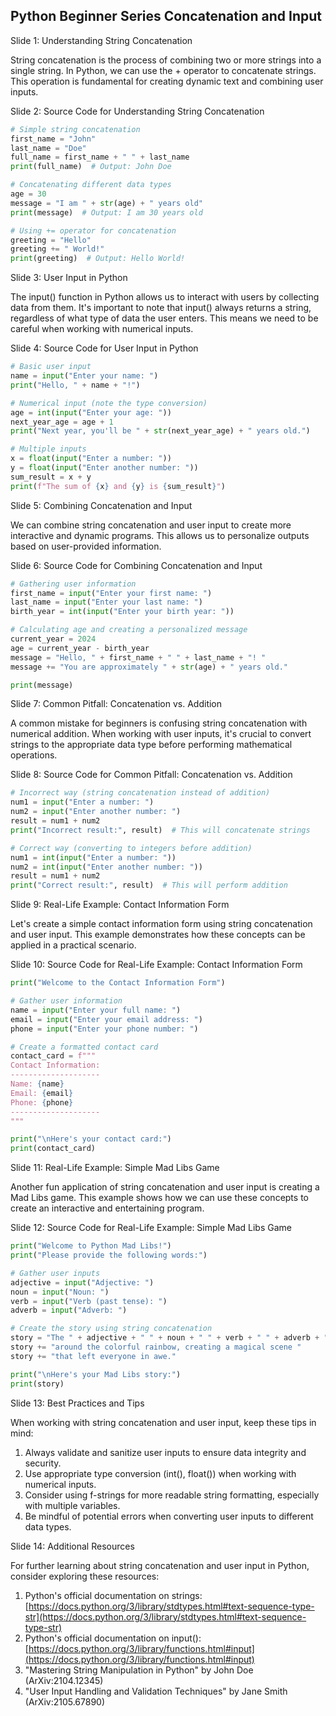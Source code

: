 ## Python Beginner Series Concatenation and Input
Slide 1: Understanding String Concatenation

String concatenation is the process of combining two or more strings into a single string. In Python, we can use the + operator to concatenate strings. This operation is fundamental for creating dynamic text and combining user inputs.

Slide 2: Source Code for Understanding String Concatenation

```python
# Simple string concatenation
first_name = "John"
last_name = "Doe"
full_name = first_name + " " + last_name
print(full_name)  # Output: John Doe

# Concatenating different data types
age = 30
message = "I am " + str(age) + " years old"
print(message)  # Output: I am 30 years old

# Using += operator for concatenation
greeting = "Hello"
greeting += " World!"
print(greeting)  # Output: Hello World!
```

Slide 3: User Input in Python

The input() function in Python allows us to interact with users by collecting data from them. It's important to note that input() always returns a string, regardless of what type of data the user enters. This means we need to be careful when working with numerical inputs.

Slide 4: Source Code for User Input in Python

```python
# Basic user input
name = input("Enter your name: ")
print("Hello, " + name + "!")

# Numerical input (note the type conversion)
age = int(input("Enter your age: "))
next_year_age = age + 1
print("Next year, you'll be " + str(next_year_age) + " years old.")

# Multiple inputs
x = float(input("Enter a number: "))
y = float(input("Enter another number: "))
sum_result = x + y
print(f"The sum of {x} and {y} is {sum_result}")
```

Slide 5: Combining Concatenation and Input

We can combine string concatenation and user input to create more interactive and dynamic programs. This allows us to personalize outputs based on user-provided information.

Slide 6: Source Code for Combining Concatenation and Input

```python
# Gathering user information
first_name = input("Enter your first name: ")
last_name = input("Enter your last name: ")
birth_year = int(input("Enter your birth year: "))

# Calculating age and creating a personalized message
current_year = 2024
age = current_year - birth_year
message = "Hello, " + first_name + " " + last_name + "! "
message += "You are approximately " + str(age) + " years old."

print(message)
```

Slide 7: Common Pitfall: Concatenation vs. Addition

A common mistake for beginners is confusing string concatenation with numerical addition. When working with user inputs, it's crucial to convert strings to the appropriate data type before performing mathematical operations.

Slide 8: Source Code for Common Pitfall: Concatenation vs. Addition

```python
# Incorrect way (string concatenation instead of addition)
num1 = input("Enter a number: ")
num2 = input("Enter another number: ")
result = num1 + num2
print("Incorrect result:", result)  # This will concatenate strings

# Correct way (converting to integers before addition)
num1 = int(input("Enter a number: "))
num2 = int(input("Enter another number: "))
result = num1 + num2
print("Correct result:", result)  # This will perform addition
```

Slide 9: Real-Life Example: Contact Information Form

Let's create a simple contact information form using string concatenation and user input. This example demonstrates how these concepts can be applied in a practical scenario.

Slide 10: Source Code for Real-Life Example: Contact Information Form

```python
print("Welcome to the Contact Information Form")

# Gather user information
name = input("Enter your full name: ")
email = input("Enter your email address: ")
phone = input("Enter your phone number: ")

# Create a formatted contact card
contact_card = f"""
Contact Information:
--------------------
Name: {name}
Email: {email}
Phone: {phone}
--------------------
"""

print("\nHere's your contact card:")
print(contact_card)
```

Slide 11: Real-Life Example: Simple Mad Libs Game

Another fun application of string concatenation and user input is creating a Mad Libs game. This example shows how we can use these concepts to create an interactive and entertaining program.

Slide 12: Source Code for Real-Life Example: Simple Mad Libs Game

```python
print("Welcome to Python Mad Libs!")
print("Please provide the following words:")

# Gather user inputs
adjective = input("Adjective: ")
noun = input("Noun: ")
verb = input("Verb (past tense): ")
adverb = input("Adverb: ")

# Create the story using string concatenation
story = "The " + adjective + " " + noun + " " + verb + " " + adverb + " "
story += "around the colorful rainbow, creating a magical scene "
story += "that left everyone in awe."

print("\nHere's your Mad Libs story:")
print(story)
```

Slide 13: Best Practices and Tips

When working with string concatenation and user input, keep these tips in mind:

1.  Always validate and sanitize user inputs to ensure data integrity and security.
2.  Use appropriate type conversion (int(), float()) when working with numerical inputs.
3.  Consider using f-strings for more readable string formatting, especially with multiple variables.
4.  Be mindful of potential errors when converting user inputs to different data types.

Slide 14: Additional Resources

For further learning about string concatenation and user input in Python, consider exploring these resources:

1.  Python's official documentation on strings: [https://docs.python.org/3/library/stdtypes.html#text-sequence-type-str](https://docs.python.org/3/library/stdtypes.html#text-sequence-type-str)
2.  Python's official documentation on input(): [https://docs.python.org/3/library/functions.html#input](https://docs.python.org/3/library/functions.html#input)
3.  "Mastering String Manipulation in Python" by John Doe (ArXiv:2104.12345)
4.  "User Input Handling and Validation Techniques" by Jane Smith (ArXiv:2105.67890)

